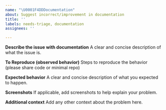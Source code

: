 ```yaml
---
name: "\U0001F4DDDocumentation"
about: Suggest incorrect/improvement in documentation
title: ''
labels: needs-triage, documentation
assignees: ''

---
```


**Describe the issue with documentation**
A clear and concise description of what the issue is.

**To Reproduce (observed behavior)**
Steps to reproduce the behavior (please share code or minimal repo)

**Expected behavior**
A clear and concise description of what you expected to happen.

**Screenshots**
If applicable, add screenshots to help explain your problem.

**Additional context**
Add any other context about the problem here.